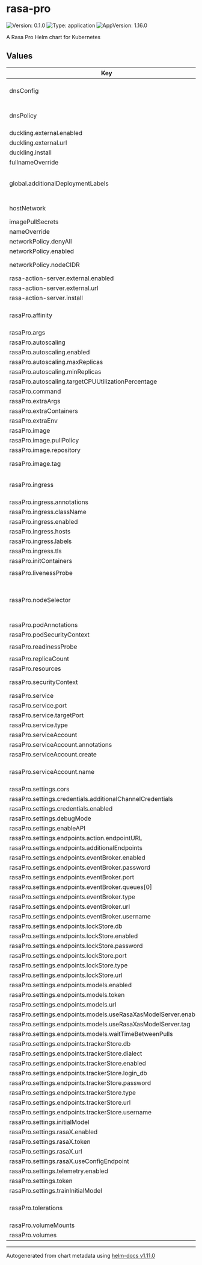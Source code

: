# rasa-pro

![Version: 0.1.0](https://img.shields.io/badge/Version-0.1.0-informational?style=flat-square) ![Type: application](https://img.shields.io/badge/Type-application-informational?style=flat-square) ![AppVersion: 1.16.0](https://img.shields.io/badge/AppVersion-1.16.0-informational?style=flat-square)

A Rasa Pro Helm chart for Kubernetes

## Values

| Key | Type | Default | Description |
|-----|------|---------|-------------|
| dnsConfig | object | `{}` | Specifies Pod's DNS condig # ref: https://kubernetes.io/docs/concepts/services-networking/dns-pod-service/#pod-dns-config |
| dnsPolicy | string | `""` | Specifies Pod's DNS policy # ref: https://kubernetes.io/docs/concepts/services-networking/dns-pod-service/#pod-s-dns-policy |
| duckling.external.enabled | bool | `false` | Determine if external URL is used |
| duckling.external.url | string | `""` | External URL to Duckling |
| duckling.install | bool | `false` | Install Duckling |
| fullnameOverride | string | `""` | Override the full qualified app name |
| global.additionalDeploymentLabels | object | `{}` | additionalDeploymentLabels can be used to map organizational structures onto system objects https://kubernetes.io/docs/concepts/overview/working-with-objects/labels/ |
| hostNetwork | bool | `false` | Controls whether the pod may use the node network namespace |
| imagePullSecrets | list | `[]` | Repository pull secrets |
| nameOverride | string | `""` | Override name of app |
| networkPolicy.denyAll | bool | `false` | Specifies whether to apply denyAll network policy |
| networkPolicy.enabled | bool | `false` | Specifies whether to enable network policies |
| networkPolicy.nodeCIDR | list | `[]` | Allow for traffic from a given CIDR - it's required in order to make kubelet able to run live and readiness probes |
| rasa-action-server.external.enabled | bool | `false` | Determine if external URL is used |
| rasa-action-server.external.url | string | `""` | External URL to Rasa Action Server |
| rasa-action-server.install | bool | `false` | Install Rasa Action Server |
| rasaPro.affinity | object | `{}` | Allow the deployment to schedule using affinity rules # Ref: https://kubernetes.io/docs/concepts/configuration/assign-pod-node/#affinity-and-anti-affinity |
| rasaPro.args | list | `[]` |  |
| rasaPro.autoscaling | object | `{"enabled":false,"maxReplicas":100,"minReplicas":1,"targetCPUUtilizationPercentage":80}` | Specifies the HPA settings |
| rasaPro.autoscaling.enabled | bool | `false` | Specifies whether autoscaling should be enabled |
| rasaPro.autoscaling.maxReplicas | int | `100` | Specifies the maximum number of replicas |
| rasaPro.autoscaling.minReplicas | int | `1` | Specifies the minimum number of replicas |
| rasaPro.autoscaling.targetCPUUtilizationPercentage | int | `80` | Specifies the target CPU/Memory utilization percentage |
| rasaPro.command | list | `[]` |  |
| rasaPro.extraArgs | list | `[]` |  |
| rasaPro.extraContainers | list | `[]` |  |
| rasaPro.extraEnv | list | `[]` |  |
| rasaPro.image | object | `{"pullPolicy":"IfNotPresent","repository":"europe-west3-docker.pkg.dev/rasa-releases/rasa-pro/rasa-pro","tag":""}` | Define image settings |
| rasaPro.image.pullPolicy | string | `"IfNotPresent"` | Specifies image pull policy |
| rasaPro.image.repository | string | `"europe-west3-docker.pkg.dev/rasa-releases/rasa-pro/rasa-pro"` | Specifies image repository |
| rasaPro.image.tag | string | `""` | Specifies image tag Overrides the image tag whose default is the chart appVersion. |
| rasaPro.ingress | object | `{"annotations":{},"className":"","enabled":false,"hosts":[{"extraPaths":[],"host":"chart-example.local","paths":[{"path":"/api","pathType":"Prefix"}]}],"labels":{},"tls":[]}` | Configure the ingress resource that allows you to access the deployment installation. # ref: http://kubernetes.io/docs/user-guide/ingress/ |
| rasaPro.ingress.annotations | object | `{}` | Annotations to add to the ingress |
| rasaPro.ingress.className | string | `""` | Specifies the ingress className to be used |
| rasaPro.ingress.enabled | bool | `false` | Specifies whether an ingress service should be created |
| rasaPro.ingress.hosts | list | `[{"extraPaths":[],"host":"chart-example.local","paths":[{"path":"/api","pathType":"Prefix"}]}]` | Specifies the hosts for this ingress |
| rasaPro.ingress.labels | object | `{}` | Labels to add to the ingress |
| rasaPro.ingress.tls | list | `[]` | Spefices the TLS configuration for ingress |
| rasaPro.initContainers | list | `[]` |  |
| rasaPro.livenessProbe | object | `{"enabled":false,"failureThreshold":6,"httpGet":{"path":"/","port":80,"scheme":"HTTP"},"initialDelaySeconds":15,"periodSeconds":15,"successThreshold":1,"timeoutSeconds":5}` | Override default liveness probe settings |
| rasaPro.nodeSelector | object | `{}` | Allow the deployment to be scheduled on selected nodes # Ref: https://kubernetes.io/docs/concepts/configuration/assign-pod-node/#nodeselector # Ref: https://kubernetes.io/docs/user-guide/node-selection/ |
| rasaPro.podAnnotations | object | `{}` | Annotations to add to the pod |
| rasaPro.podSecurityContext | object | `{"enabled":true}` | Define pod security context |
| rasaPro.readinessProbe | object | `{"enabled":false,"failureThreshold":6,"httpGet":{"path":"/","port":80,"scheme":"HTTP"},"initialDelaySeconds":15,"periodSeconds":15,"successThreshold":1,"timeoutSeconds":5}` | Override default readiness probe settings |
| rasaPro.replicaCount | int | `1` | Specifies number of replicas |
| rasaPro.resources | object | `{}` | Specifies the resources limits and requests |
| rasaPro.securityContext | object | `{"enabled":true}` | Define security context that allows you to overwrite the pod-level security context |
| rasaPro.service | object | `{"port":80,"targetPort":80,"type":"ClusterIP"}` | Define service |
| rasaPro.service.port | int | `80` | Specify service port |
| rasaPro.service.targetPort | int | `80` | Specify service target port |
| rasaPro.service.type | string | `"ClusterIP"` | Specify service type |
| rasaPro.serviceAccount | object | `{"annotations":{},"create":true,"name":""}` | Define service account |
| rasaPro.serviceAccount.annotations | object | `{}` | Annotations to add to the service account |
| rasaPro.serviceAccount.create | bool | `true` | Specifies whether a service account should be created |
| rasaPro.serviceAccount.name | string | `""` | The name of the service account to use. If not set and create is true, a name is generated using the fullname template |
| rasaPro.settings.cors | string | `"*"` |  |
| rasaPro.settings.credentials.additionalChannelCredentials | object | `{}` |  |
| rasaPro.settings.credentials.enabled | bool | `true` |  |
| rasaPro.settings.debugMode | bool | `false` |  |
| rasaPro.settings.enableAPI | bool | `true` |  |
| rasaPro.settings.endpoints.action.endpointURL | string | `"/webhook"` |  |
| rasaPro.settings.endpoints.additionalEndpoints | object | `{}` |  |
| rasaPro.settings.endpoints.eventBroker.enabled | bool | `false` |  |
| rasaPro.settings.endpoints.eventBroker.password | string | `"${RABBITMQ_PASSWORD}"` |  |
| rasaPro.settings.endpoints.eventBroker.port | string | `"${RABBITMQ_PORT}"` |  |
| rasaPro.settings.endpoints.eventBroker.queues[0] | string | `"rasa_production_events"` |  |
| rasaPro.settings.endpoints.eventBroker.type | string | `"pika"` |  |
| rasaPro.settings.endpoints.eventBroker.url | string | `"${RABBITMQ_HOST}"` |  |
| rasaPro.settings.endpoints.eventBroker.username | string | `"${RABBITMQ_USERNAME}"` |  |
| rasaPro.settings.endpoints.lockStore.db | string | `"1"` |  |
| rasaPro.settings.endpoints.lockStore.enabled | bool | `false` |  |
| rasaPro.settings.endpoints.lockStore.password | string | `"${REDIS_PASSWORD}"` |  |
| rasaPro.settings.endpoints.lockStore.port | string | `"${REDIS_PORT}"` |  |
| rasaPro.settings.endpoints.lockStore.type | string | `"redis"` |  |
| rasaPro.settings.endpoints.lockStore.url | string | `"${REDIS_HOST}"` |  |
| rasaPro.settings.endpoints.models.enabled | bool | `false` |  |
| rasaPro.settings.endpoints.models.token | string | `"token"` |  |
| rasaPro.settings.endpoints.models.url | string | `""` |  |
| rasaPro.settings.endpoints.models.useRasaXasModelServer.enabled | bool | `false` |  |
| rasaPro.settings.endpoints.models.useRasaXasModelServer.tag | string | `"production"` |  |
| rasaPro.settings.endpoints.models.waitTimeBetweenPulls | int | `20` |  |
| rasaPro.settings.endpoints.trackerStore.db | string | `"${DB_DATABASE}"` |  |
| rasaPro.settings.endpoints.trackerStore.dialect | string | `"postgresql"` |  |
| rasaPro.settings.endpoints.trackerStore.enabled | bool | `true` |  |
| rasaPro.settings.endpoints.trackerStore.login_db | string | `"${DB_DATABASE}"` |  |
| rasaPro.settings.endpoints.trackerStore.password | string | `"${DB_PASSWORD}"` |  |
| rasaPro.settings.endpoints.trackerStore.type | string | `"sql"` |  |
| rasaPro.settings.endpoints.trackerStore.url | string | `"${DB_HOST}"` |  |
| rasaPro.settings.endpoints.trackerStore.username | string | `"${DB_USER}"` |  |
| rasaPro.settings.initialModel | string | `""` |  |
| rasaPro.settings.rasaX.enabled | bool | `false` |  |
| rasaPro.settings.rasaX.token | string | `"rasaXToken"` |  |
| rasaPro.settings.rasaX.url | string | `""` |  |
| rasaPro.settings.rasaX.useConfigEndpoint | bool | `false` |  |
| rasaPro.settings.telemetry.enabled | bool | `true` |  |
| rasaPro.settings.token | string | `""` |  |
| rasaPro.settings.trainInitialModel | bool | `false` |  |
| rasaPro.tolerations | list | `[]` | Tolerations for pod assignment # Ref: https://kubernetes.io/docs/concepts/configuration/taint-and-toleration/ |
| rasaPro.volumeMounts | list | `[]` |  |
| rasaPro.volumes | list | `[]` |  |

----------------------------------------------
Autogenerated from chart metadata using [helm-docs v1.11.0](https://github.com/norwoodj/helm-docs/releases/v1.11.0)
